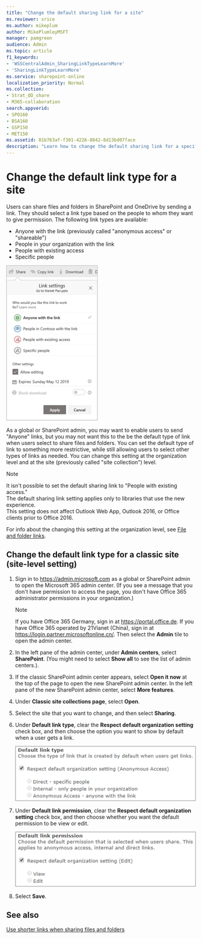 ```yaml
---
title: "Change the default sharing link for a site"
ms.reviewer: srice
ms.author: mikeplum
author: MikePlumleyMSFT
manager: pamgreen
audience: Admin
ms.topic: article
f1_keywords:
- 'WSSCentralAdmin_SharingLinkTypeLearnMore'
- 'SharingLinkTypeLearnMore'
ms.service: sharepoint-online
localization_priority: Normal
ms.collection:  
- Strat_OD_share
- M365-collaboration
search.appverid:
- SPO160
- BSA160
- GSP150
- MET150
ms.assetid: 81b763af-f301-4226-8842-8d13bd07face
description: "Learn how to change the default sharing link for a specific site."
---
```


# Change the default link type for a site

Users can share files and folders in SharePoint and OneDrive by sending a link. They should select a link type based on the people to whom they want to give permission. The following link types are available: 

- Anyone with the link (previously called "anonymous access" or "shareable")
- People in your organization with the link 
- People with existing access
- Specific people 

![Screenshot of Link settings.](media/link-settings.png)

As a global or SharePoint admin, you may want to enable users to send "Anyone" links, but you may not want this to the be the default type of link when users select to share files and folders. You can set the default type of link to something more restrictive, while still allowing users to select other types of links as needed. You can change this setting at the organization level and at the site (previously called "site collection") level. 
  
> [!NOTE]
> It isn't possible to set the default sharing link to "People with existing access." <br>The default sharing link setting applies only to libraries that use the new experience.<br>This setting does not affect Outlook Web App, Outlook 2016, or Office clients prior to Office 2016. 


For info about the changing this setting at the organization level, see [File and folder links](turn-external-sharing-on-or-off.md#file-and-folder-links).

  
## Change the default link type for a classic site (site-level setting)

1. Sign in to https://admin.microsoft.com as a global or SharePoint admin to open the Microsoft 365 admin center. (If you see a message that you don't have permission to access the page, you don't have Office 365 administrator permissions in your organization.)
    
    > [!NOTE]
    > If you have Office 365 Germany, sign in at https://portal.office.de. If you have Office 365 operated by 21Vianet (China), sign in at https://login.partner.microsoftonline.cn/. Then select the **Admin** tile to open the admin center.  
    
2. In the left pane of the admin center, under **Admin centers**, select **SharePoint**. (You might need to select **Show all** to see the list of admin centers.).
 
3. If the classic SharePoint admin center appears, select **Open it now** at the top of the page to open the new SharePoint admin center. In the left pane of the new SharePoint admin center, select **More features**.

4. Under **Classic site collections page**, select **Open**.
    
5. Select the site that you want to change, and then select **Sharing**.
    
6. Under **Default link type**, clear the **Respect default organization setting** check box, and then choose the option you want to show by default when a user gets a link. 
    
    ![Screenshot of default link type settings for a site](media/348a8751-421c-4591-9b6b-6d1d381521cd.png)
  
7. Under **Default link permission**, clear the **Respect default organization setting** check box, and then choose whether you want the default permission to be view or edit. 
    
    ![Screenshot of default link permissions setting for a site](media/6e585416-019e-4c14-a057-0fd7e7b3e1f6.png)
  
8. Select **Save**.
    
## See also

[Use shorter links when sharing files and folders](https://docs.microsoft.com/sharepoint/dev/spfx/shorter-share-link-format)
